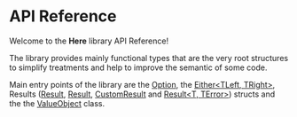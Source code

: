 # API Reference

Welcome to the **Here** library API Reference!

The library provides mainly functional types that are the very root structures to simplify treatments and help to improve the semantic of some code.

Main entry points of the library are the [Option<T>](Here.Option-1.yml), the [Either<TLeft, TRight>](Here.Either-2.yml), Results ([Result](Here.Result.yml), [Result<T>](Here.Result-1.yml), [CustomResult<TError>](Here.CustomResult-1.yml) and [Result<T, TError>](Here.Result-2.yml)) structs and the the [ValueObject](Here.ValueObject.yml) class.